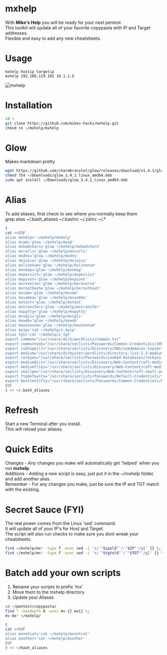 # mxhelp
With **Mike's Help** you will be ready for your next pentest.  
This toolkit will update all of your favorite copypasta with IP and Target addresses.  
Flexible and easy to add any new cheatsheets.  

# Usage
```
mxhelp hostip targetip
mxhelp 192.168.119.101 10.1.1.5
```

![mxhelp](https://user-images.githubusercontent.com/59158016/176043471-d9c07ce2-19cf-4948-97b5-87a3df1cfde8.gif)

# Installation
```bash
cd ~
git clone https://github.com/mikes-hacks/mxhelp.git
chmod +x ~/mxhelp/mxhelp
```

# Glow
Makes markdown pretty
```bash
wget https://github.com/charmbracelet/glow/releases/download/v1.4.1/glow_1.4.1_linux_amd64.deb -P ~/Downloads
chmod 754 ~/Downloads/glow_1.4.1_linux_amd64.deb
sudo apt install ~/Downloads/glow_1.4.1_linux_amd64.deb
```

# Alias
To add aliases, first check to see where you normally keep them  
grep alias ~/.bash_aliases ~/.bashrc ~/.zshrc ~/.*

```bash
(
cat <<EOF
alias mxhelp='~/mxhelp/mxhelp'
alias mxad='glow ~/mxhelp/mxad'
alias mxbadchars='glow ~/mxhelp/mxbadchars'
alias mxcurls='glow ~/mxhelp/mxcurls'
alias mxdns='glow ~/mxhelp/mxdns'
alias mxjuicy='glow ~/mxhelp/mxjuicy'
alias mxlinenum='glow ~/mxhelp/mxlinenum'
alias mxnmap='glow ~/mxhelp/mxnmap'
alias mxpersist='glow ~/mxhelp/mxpersist'
alias mxpivot='glow ~/mxhelp/mxpivot'
alias mxreverse='glow ~/mxhelp/mxreverse'
alias mxrootbash='glow ~/mxhelp/mxrootbash'
alias mxsam='glow ~/mxhelp/mxsam'
alias mxsamba='glow ~/mxhelp/mxsamba'
alias mxtest='glow ~/mxhelp/mxtest'
alias mxtransfer='glow ~/mxhelp/mxtransfer'
alias mxpytty='glow ~/mxhelp/mxpytty'
alias mxsqli='glow ~/mxhelp/mxsqli'
alias mxweb='glow ~/mxhelp/mxweb'
alias mxwinenum='glow ~/mxhelp/mxwinenum'
alias myip='cat ~/mxhelp/z_myip'
alias tgt='cat ~/mxhelp/z_tgt'
export common="/usr/share/dirb/wordlists/common.txt"
export commontenk="/usr/share/seclists/Passwords/Common-Credentials/10k-most-common.txt"
export subtopmill="/usr/share/seclists/Discovery/DNS/subdomains-top1million-5000.txt"
export medium="/usr/share/dirbuster/wordlists/directory-list-2.3-medium.txt"
export rockyou="/usr/share/seclists/Passwords/Leaked-Databases/rockyou.txt"
export mediumdirs="/usr/share/seclists/Discovery/Web-Content/raft-medium-directories.txt"
export mediumfiles="/usr/share/seclists/Discovery/Web-Content/raft-medium-files.txt"
export smallpw="/usr/share/seclists/Discovery/Web-Content/raft-small-words.txt"
export ftpdefaults="/usr/share/seclists/Passwords/Default-Credentials/ftp-betterdefaultpasslist.txt"
export besttenfifty="/usr/share/seclists/Passwords/Common-Credentials/best1050.txt"
EOF
) >> ~/.bash_aliases
```
# Refresh
Start a new Terminal after you install.  
This will reload your aliases.  


# Quick Edits
Changes - Any changes you make will automatically get 'helped' when you run **mxhelp**.  
Additions - Adding a new script is easy, just put it in the ~/mxhelp folder, and add another alias.  
Remember - For any changes you make, just be sure the IP and TGT match with the existing.  

# Secret Sauce (FYI)
The real power comes from the Linux 'sed' command.  
It will update all of your IP's for Host and Target.  
The script will also run checks to make sure you dont wreak your cheatsheets.  
```bash
find ~/mxhelp/mx* -type f -exec sed -i 's/'"$ipold"'/'"$IP"'/gI' {} \;
find ~/mxhelp/mx* -type f -exec sed -i 's/'"$tgtold"'/'"$TGT"'/gI' {} \;
```

# Batch add your own scripts
1. Rename your scripts to prefix 'mx'
1. Move them to the mxhelp directory
1. Update your Aliases

```bash
cd ~/pentest/copypasta/
find * -maxdepth 0 -exec mv {} mx{} \;
mv mx* ~/mxhelp/

(
cat <<EOF
alias mxnetcat='cat ~/mxhelp/mxnetcat'
alias mxother='cat ~/mxhelp/mxother'
EOF
) >> ~/bash_aliases
```
